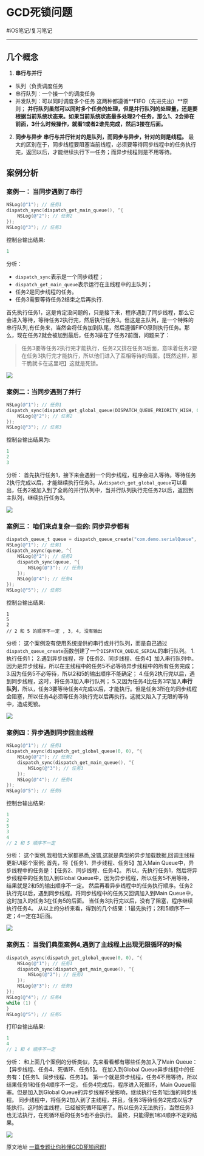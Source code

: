 # GCD死锁问题
#iOS笔记/复习笔记
- - - -
## 几个概念
1. **串行与并行**
* 队列（负责调度任务
* 串行队列：一个接一个的调度任务
* 并发队列：可以同时调度多个任务
这两种都遵循**FIFO（先进先出）**原则；
**并行队列虽然可以同时多个任务的处理，但是并行队列的处理量，还是要根据当前系统状态来。如果当前系统状态最多处理2个任务，那么1、2会排在前面，3什么时候操作，就看1或者2谁先完成，然后3接在后面。**

2. **同步与异步**
**串行与并行针对的是队列，而同步与异步，针对的则是线程。**
最大的区别在于，同步线程要阻塞当前线程，必须要等待同步线程中的任务执行完，返回以后，才能继续执行下一任务；而异步线程则是不用等待。

## 案例分析
### 案例一： 当同步遇到了串行
```objectivec
NSLog(@"1"); // 任务1
dispatch_sync(dispatch_get_main_queue(), ^{
    NSLog(@"2"); // 任务2
});
NSLog(@"3"); // 任务3
```

控制台输出结果:

```objectivec
1
```

分析：
* `dispatch_sync`表示是一个同步线程；
* `dispatch_get_main_queue`表示运行在主线程中的主队列；
* 任务2是同步线程的任务。
* 任务3需要等待任务2结束之后再执行.

首先执行任务1，这是肯定没问题的，只是接下来，程序遇到了同步线程，那么它会进入等待，等待任务2执行完，然后执行任务3。但这是主队列，是一个特殊的串行队列,有任务来，当然会将任务加到队尾，然后遵循FIFO原则执行任务。那么，现在任务2就会被加到最后，任务3排在了任务2前面，问题来了：

> 任务3要等任务2执行完才能执行，任务2又排在任务3后面，意味着任务2要在任务3执行完才能执行，所以他们进入了互相等待的局面。【既然这样，那干脆就卡在这里吧】这就是死锁。  

![](GCD%E6%AD%BB%E9%94%81%E9%97%AE%E9%A2%98/C27938FE-383E-4568-9FC4-28608E636163.png)

### 案例二：当同步遇到了并行
```objectivec
NSLog(@"1"); // 任务1
dispatch_sync(dispatch_get_global_queue(DISPATCH_QUEUE_PRIORITY_HIGH, 0), ^{
    NSLog(@"2"); // 任务2
});
NSLog(@"3"); // 任务3
```

控制台输出结果为:

```objectivec
1
2
3
```
分析：
首先执行任务1，接下来会遇到一个同步线程，程序会进入等待。等待任务2执行完成以后，才能继续执行任务3。从`dispatch_get_global_queue`可以看出，任务2被加入到了全局的并行队列中，当并行队列执行完任务2以后，返回到主队列，继续执行任务3。

![](GCD%E6%AD%BB%E9%94%81%E9%97%AE%E9%A2%98/86DD2AA5-55B5-44B5-BCBE-86B1F8CE2743.png)

### 案例三： 咱们来点复杂一些的: 同步异步都有
```objectivec
dispatch_queue_t queue = dispatch_queue_create("com.demo.serialQueue", DISPATCH_QUEUE_SERIAL);
NSLog(@"1"); // 任务1
dispatch_async(queue, ^{
    NSLog(@"2"); // 任务2
    dispatch_sync(queue, ^{  
        NSLog(@"3"); // 任务3
    });
    NSLog(@"4"); // 任务4
});
NSLog(@"5"); // 任务5
```

控制台输出结果:

```objc
1
5
2
// 2 和 5 的顺序不一定 , 3, 4, 没有输出
```

分析：
这个案例没有使用系统提供的串行或并行队列，而是自己通过`dispatch_queue_create`函数创建了一个`DISPATCH_QUEUE_SERIAL`的串行队列。
1.执行任务1；
2.遇到异步线程，将【任务2、同步线程、任务4】加入串行队列中。因为是异步线程，所以在主线程中的任务5不必等待异步线程中的所有任务完成；
3.因为任务5不必等待，所以2和5的输出顺序不能确定；
4.任务2执行完以后，遇到同步线程，这时，将任务3加入串行队列；
5.又因为任务4比任务3早加入**串行队列**，所以，任务3要等待任务4完成以后，才能执行。但是任务3所在的同步线程会阻塞，所以任务4必须等任务3执行完以后再执行。这就又陷入了无限的等待中，造成死锁。

![](GCD%E6%AD%BB%E9%94%81%E9%97%AE%E9%A2%98/3E6AFDFA-EFAB-4B43-9898-C50587E80136.png)

### 案例四：异步遇到同步回主线程
```objectivec
NSLog(@"1"); // 任务1
dispatch_async(dispatch_get_global_queue(0, 0), ^{
    NSLog(@"2"); // 任务2
    dispatch_sync(dispatch_get_main_queue(), ^{
        NSLog(@"3"); // 任务3
    });
    NSLog(@"4"); // 任务4
});
NSLog(@"5"); // 任务5
```

控制台输出结果:

```objectivec
1
2
5
3
4
// 2 和 5 顺序不一定
```
分析：
这个案例,我相信大家都熟悉,没错,这就是典型的异步加载数据,回调主线程更新UI那个案例;
首先，将【任务1、异步线程、任务5】加入Main Queue中，异步线程中的任务是：【任务2、同步线程、任务4】。
所以，先执行任务1，然后将异步线程中的任务加入到Global Queue中，因为异步线程，所以任务5不用等待，结果就是2和5的输出顺序不一定。
然后再看异步线程中的任务执行顺序。任务2执行完以后，遇到同步线程。将同步线程中的任务又回调加入到Main Queue中，这时加入的任务3在任务5的后面。
当任务3执行完以后，没有了阻塞，程序继续执行任务4。
从以上的分析来看，得到的几个结果：1最先执行；2和5顺序不一定；4一定在3后面。

![](GCD%E6%AD%BB%E9%94%81%E9%97%AE%E9%A2%98/5A4A9967-F8B0-4C10-A8EF-6BBDCE60A979.png)


### 案例五： 当我们典型案例4,遇到了主线程上出现无限循环的时候
```objectivec
dispatch_async(dispatch_get_global_queue(0, 0), ^{
    NSLog(@"1"); // 任务1
    dispatch_sync(dispatch_get_main_queue(), ^{
        NSLog(@"2"); // 任务2
    });
    NSLog(@"3"); // 任务3
});
NSLog(@"4"); // 任务4
while (1) {
}
NSLog(@"5"); // 任务5
```

打印台输出结果:

```objectivec
1
4
// 1 和 4 顺序不一定
```

分析：
和上面几个案例的分析类似，先来看看都有哪些任务加入了Main Queue：【异步线程、任务4、死循环、任务5】。
在加入到Global Queue异步线程中的任务有：【任务1、同步线程、任务3】。
第一个就是异步线程，任务4不用等待，所以结果任务1和任务4顺序不一定。
任务4完成后，程序进入死循环，Main Queue阻塞。但是加入到Global Queue的异步线程不受影响，继续执行任务1后面的同步线程。
同步线程中，将任务2加入到了主线程，并且，任务3等待任务2完成以后才能执行。这时的主线程，已经被死循环阻塞了。所以任务2无法执行，当然任务3也无法执行，在死循环后的任务5也不会执行。
最终，只能得到1和4顺序不定的结果。

![](GCD%E6%AD%BB%E9%94%81%E9%97%AE%E9%A2%98/670D33EC-4C7C-4CFF-9E48-89F1DF8370B8.png)

原文地址
[一篇专题让你秒懂GCD死锁问题!](https://juejin.cn/post/6844903925808627719)